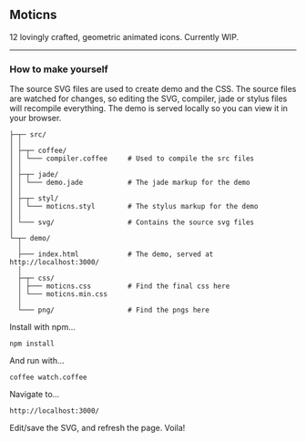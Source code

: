 ## Moticns

12 lovingly crafted, geometric animated icons. Currently WIP.

-------------------

### How to make yourself

The source SVG files are used to create demo and the CSS.
The source files are watched for changes, so editing the SVG, compiler, jade or stylus files will recompile everything. The demo is served locally so you can view it in your browser.

```
├─┬─ src/
│ │
│ ├─┬─ coffee/
│ │ └─── compiler.coffee     # Used to compile the src files
│ │
│ ├─┬─ jade/
│ │ └─── demo.jade           # The jade markup for the demo
│ │
│ ├─┬─ styl/
│ │ └─── moticns.styl        # The stylus markup for the demo
│ │
│ └─── svg/                  # Contains the source svg files
│
└─┬─ demo/
  │
  ├─── index.html            # The demo, served at http://localhost:3000/
  │
  ├─┬─ css/
  │ ├─── moticns.css         # Find the final css here
  │ └─── moticns.min.css
  │
  └─── png/                  # Find the pngs here
```

Install with npm...

```
npm install
```

And run with...

```
coffee watch.coffee
```

Navigate to...

```
http://localhost:3000/
```

Edit/save the SVG, and refresh the page. Voila!